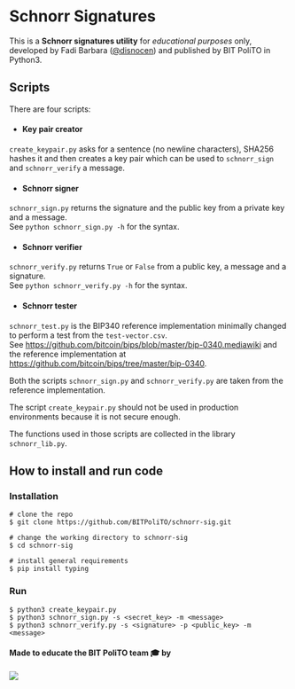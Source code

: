# Schnorr Signatures

This is a **Schnorr signatures utility** for *educational purposes* only, developed by Fadi Barbara ([@disnocen](https://github.com/disnocen)) and published by BIT PoliTO in Python3.

## Scripts

There are four scripts:

- #### Key pair creator
`create_keypair.py` asks for a sentence (no newline characters), SHA256 hashes it and then creates a key pair which can be used to `schnorr_sign` and `schnorr_verify` a message.

- #### Schnorr signer
`schnorr_sign.py` returns the signature and the public key from a private key and a message. <br>
See `python schnorr_sign.py -h` for the syntax.

- #### Schnorr verifier
`schnorr_verify.py` returns `True` or `False` from a public key, a message and a signature. <br>
See `python schnorr_verify.py -h` for the syntax.

- #### Schnorr tester
`schnorr_test.py` is the BIP340 reference implementation minimally changed to perform a test from the `test-vector.csv`. <br>
See <https://github.com/bitcoin/bips/blob/master/bip-0340.mediawiki> and the reference implementation at <https://github.com/bitcoin/bips/tree/master/bip-0340>.

Both the scripts `schnorr_sign.py` and `schnorr_verify.py` are taken from the reference implementation. 

The script `create_keypair.py` should not be used in production environments because it is not secure enough.

The functions used in those scripts are collected in the library `schnorr_lib.py`.

## How to install and run code
### Installation

```console
# clone the repo
$ git clone https://github.com/BITPoliTO/schnorr-sig.git

# change the working directory to schnorr-sig
$ cd schnorr-sig

# install general requirements
$ pip install typing 
```

### Run
```console
$ python3 create_keypair.py
$ python3 schnorr_sign.py -s <secret_key> -m <message>
$ python3 schnorr_verify.py -s <signature> -p <public_key> -m <message>
```

#### Made to educate the BIT PoliTO team 🎓 by  
  
<a href="https://github.com/BITPoliTO/schnorr-sig/graphs/contributors">
  <img src="https://contrib.rocks/image?repo=BITPoliTO/schnorr-sig" />
</a>
